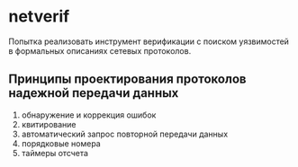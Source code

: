 # netverif

Попытка реализовать инструмент верификации с поиском уязвимостей в формальных описаниях сетевых протоколов.

## Принципы проектирования протоколов надежной передачи данных

1. обнаружение и коррекция ошибок
2. квитирование
3. автоматический запрос повторной передачи данных
4. порядковые номера
5. таймеры отсчета
